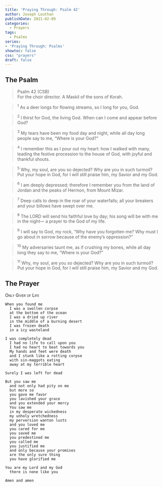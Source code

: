 ```yaml
---
title: 'Praying Through: Psalm 42'
author: Joseph Louthan
publishDate: 2021-02-09
categories:
  - Prayers
tags:
  - Psalms
series:
- 'Praying Through: Psalms'
showtoc: false
css: "prayers"
draft: false
---
```

## The Psalm

>Psalm 42 (CSB)  
><sup></sup> For the choir director. A Maskil of the sons of Korah. 

><sup>1</sup> As a deer longs for flowing streams, so I long for you, God. 

><sup>2</sup> I thirst for God, the living God. When can I come and appear before God? 

><sup>3</sup> My tears have been my food day and night, while all day long people say to me, “Where is your God?” 

><sup>4</sup> I remember this as I pour out my heart: how I walked with many, leading the festive procession to the house of God, with joyful and thankful shouts. 

><sup>5</sup> Why, my soul, are you so dejected? Why are you in such turmoil? Put your hope in God, for I will still praise him, my Savior and my God. 

><sup>6</sup> I am deeply depressed; therefore I remember you from the land of Jordan and the peaks of Hermon, from Mount Mizar. 

><sup>7</sup> Deep calls to deep in the roar of your waterfalls; all your breakers and your billows have swept over me. 

><sup>8</sup> The LORD will send his faithful love by day; his song will be with me in the night— a prayer to the God of my life. 

><sup>9</sup> I will say to God, my rock, “Why have you forgotten me? Why must I go about in sorrow because of the enemy’s oppression?” 

><sup>10</sup> My adversaries taunt me, as if crushing my bones, while all day long they say to me, “Where is your God?” 

><sup>11</sup> Why, my soul, are you so dejected? Why are you in such turmoil? Put your hope in God, for I will still praise him, my Savior and my God.

## The Prayer

<div style="font-variant: small-caps;">
Only Giver of Life
</div>

```text
When you found me
  I was a swollen corpse
  at the bottom of the ocean
  I was a dried up river
  in the middle of a burning desert
  I was frozen death
  in a icy wasteland

I was completely dead
  I had no life to call upon you
  I had no heart to beat towards you
  My hands and feet were death
  and I stunk like a rotting corpse
  with sin-maggots eating 
  away at my terrible heart

Surely I was left for dead

But you saw me
  and not only had pity on me
  but more so
  you gave me favor
  you lavished your grace
  and you extended your mercy
  You saw me
  in my desperate wickedness
  my unholy wretchedness
  my perversion wanton lusts
  and you loved me
  you cared for me
  you saved me
  you predestined me
  you called me
  you justified me
  and only because your promises
  are the only sure thing 
  you have glorified me

You are my Lord and my God
  there is none like you

Amen and amen
```
